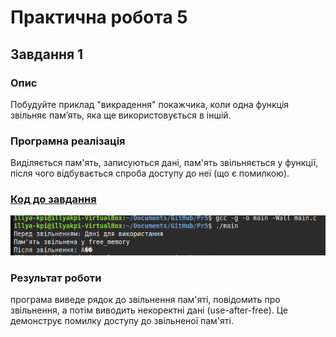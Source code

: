 # Практична робота 5

## Завдання 1

### Опис

Побудуйте приклад "викрадення" покажчика, коли одна функція звільняє пам’ять, яка ще використовується в іншій.

### Програмна реалізація

Виділяється пам'ять, записуються дані, пам'ять звільняється у функції, після чого відбувається спроба доступу до неї (що є помилкою).

### [Код до завдання](main.c)

![Зображення](task1.png)

### Результат роботи

програма виведе рядок до звільнення пам'яті, повідомить про звільнення, а потім виводить некоректні дані (use-after-free). Це демонструє помилку доступу до звільненої пам'яті. 